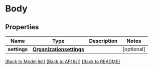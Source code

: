 # Body

## Properties
Name | Type | Description | Notes
------------ | ------------- | ------------- | -------------
**settings** | [**Organizationsettings**](Organizationsettings.md) |  | [optional] 

[[Back to Model list]](../README.md#documentation-for-models) [[Back to API list]](../README.md#documentation-for-api-endpoints) [[Back to README]](../README.md)


